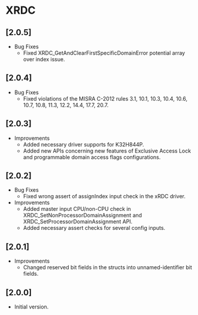 # XRDC

## [2.0.5]

- Bug Fixes
  - Fixed XRDC_GetAndClearFirstSpecificDomainError potential array over index issue.

## [2.0.4]

- Bug Fixes
  - Fixed violations of the MISRA C-2012 rules 3.1, 10.1, 10.3, 10.4, 10.6,
    10.7, 10.8, 11.3, 12.2, 14.4, 17.7, 20.7.

## [2.0.3]

- Improvements
  - Added necessary driver supports for K32H844P.
  - Added new APIs concerning new features of Exclusive Access Lock and programmable domain access flags
    configurations.

## [2.0.2]

- Bug Fixes
  - Fixed wrong assert of assignIndex input check in the xRDC driver.
- Improvements
  - Added master input CPU/non-CPU check in XRDC_SetNonProcessorDomainAssignment
    and XRDC_SetProcessorDomainAssignment API.
  - Added necessary assert checks for several config inputs.

## [2.0.1]

- Improvements
  - Changed reserved bit fields in the structs into unnamed-identifier bit fields.

## [2.0.0]

- Initial version.
